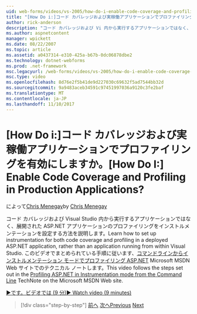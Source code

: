 ```yaml
---
uid: web-forms/videos/vs-2005/how-do-i-enable-code-coverage-and-profiling-in-production-applications
title: "[How Do i:]コード カバレッジおよび実稼働アプリケーションでプロファイリングを有効にしますか。 | Microsoft Docs"
author: rick-anderson
description: "コード カバレッジおよび Vi 内から実行するアプリケーションではなく、展開された ASP.NET アプリケーションのプロファイリングをインストルメンテーションを設定する方法を説明してください."
ms.author: aspnetcontent
manager: wpickett
ms.date: 08/22/2007
ms.topic: article
ms.assetid: a0437314-e310-425a-b67b-0dc06878dbe2
ms.technology: dotnet-webforms
ms.prod: .net-framework
msc.legacyurl: /web-forms/videos/vs-2005/how-do-i-enable-code-coverage-and-profiling-in-production-applications
msc.type: video
ms.openlocfilehash: 8d76e2f5b41de9d227030c69632f5ad7544bb32d
ms.sourcegitcommit: 9a9483aceb34591c97451997036a9120c3fe2baf
ms.translationtype: MT
ms.contentlocale: ja-JP
ms.lasthandoff: 11/10/2017
---
```

<a name="how-do-i-enable-code-coverage-and-profiling-in-production-applications"></a><span data-ttu-id="76d7e-104">[How Do i:]コード カバレッジおよび実稼働アプリケーションでプロファイリングを有効にしますか。</span><span class="sxs-lookup"><span data-stu-id="76d7e-104">[How Do I:] Enable Code Coverage and Profiling in Production Applications?</span></span>
====================
<span data-ttu-id="76d7e-105">によって[Chris Menegay](https://twitter.com/CMenegay)</span><span class="sxs-lookup"><span data-stu-id="76d7e-105">by [Chris Menegay](https://twitter.com/CMenegay)</span></span>

<span data-ttu-id="76d7e-106">コード カバレッジおよび Visual Studio 内から実行するアプリケーションではなく、展開された ASP.NET アプリケーションのプロファイリングをインストルメンテーションを設定する方法を説明します。</span><span class="sxs-lookup"><span data-stu-id="76d7e-106">Learn how to set up instrumentation for both code coverage and profiling in a deployed ASP.NET application, rather than an application running from within Visual Studio.</span></span> <span data-ttu-id="76d7e-107">このビデオでまとめられている手順に従います、[コマンドラインからインストルメンテーション モードでプロファイリング ASP.NET](https://msdn.microsoft.com/en-us/teamsystem/aa718860.aspx) Microsoft MSDN Web サイトでのテクニカル ノートします。</span><span class="sxs-lookup"><span data-stu-id="76d7e-107">This video follows the steps set out in the [Profiling ASP.NET in Instrumentation mode from the Command Line](https://msdn.microsoft.com/en-us/teamsystem/aa718860.aspx) TechNote on the Microsoft MSDN Web site.</span></span>

[<span data-ttu-id="76d7e-108">&#9654;です。ビデオでは (9 分)</span><span class="sxs-lookup"><span data-stu-id="76d7e-108">&#9654; Watch video (9 minutes)</span></span>](https://channel9.msdn.com/Blogs/ASP-NET-Site-Videos/how-do-i-enable-code-coverage-and-profiling-in-production-applications)

>[!div class="step-by-step"]
<span data-ttu-id="76d7e-109">[前へ](how-do-i-run-unit-tests-against-a-deployed-database.md)
[次へ](web-deployment-projects.md)</span><span class="sxs-lookup"><span data-stu-id="76d7e-109">[Previous](how-do-i-run-unit-tests-against-a-deployed-database.md)
[Next](web-deployment-projects.md)</span></span>
